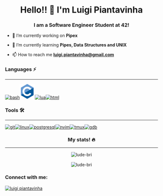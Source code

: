 <h1 align="center">Hello!! 👋 I'm Luigi Piantavinha</h1>
<h3 align="center">I am a Software Engineer Student at 42!</h3>

- 🔭 I’m currently working on **Pipex**

- 🌱 I’m currently learning **Pipes, Data Structures and UNIX**

- 📫 How to reach me **luigi.piantavinha@gmail.com**

<h3 align="left">Languages ⚡ </h3>
<hr>
<p align="left"> <a href="https://www.gnu.org/software/bash/" ><img src="https://bashlogo.com/img/symbol/png/full_colored_light.png" alt="bash" width="50" height="50"/></a><a href="https://www.cprogramming.com/" target="_blank" rel="noreferrer"><img src="https://raw.githubusercontent.com/devicons/devicon/master/icons/c/c-original.svg" alt="c" width="50" height="50"/></a><a href="https://www.lua.org/home.html" target="_blank" rel="noreferrer"><img src="https://upload.wikimedia.org/wikipedia/commons/c/cf/Lua-Logo.svg" alt="lua" width="50" height="50"/></a><a href="https://html.com/" target="_blank" rel="noreferrer"><img src="https://cdn-icons-png.flaticon.com/512/732/732212.png" alt="html" width="50" height="50"/></a> </p>

<h3 align="left">Tools 🛠 </h3>
<hr>
<p align="left"> <a href="https://git-scm.com/" target="_blank" rel="noreferrer"><img src="https://www.vectorlogo.zone/logos/git-scm/git-scm-icon.svg" alt="git" width="50" height="50"/></a><a href="https://www.linux.org/" target="_blank" rel="noreferrer"><img src="https://icons.iconarchive.com/icons/dakirby309/simply-styled/256/OS-Linux-icon.png" alt="linux" width="50" height="50"/></a><a href="https://www.postgresql.org" target="_blank" rel="noreferrer"><img src="https://upload.wikimedia.org/wikipedia/commons/2/29/Postgresql_elephant.svg" alt="postgresql" width="50" height="50"/></a><a href="https://neovim.io/"><img src="https://icons.iconarchive.com/icons/papirus-team/papirus-apps/256/nvim-icon.png" alt="nvim" width="50" height="50"/></a><a href="https://github.com/tmux/tmux/wiki"><img src="https://cdn.worldvectorlogo.com/logos/tmux.svg" alt="tmux" width="50" height="50"/><a href="https://www.sourceware.org/gdb/"><img src="https://upload.wikimedia.org/wikipedia/commons/8/83/The_GNU_logo.png" alt="gdb" width="50" height="50"/> </a> </p>

<h3 align="center"> My stats! 🔥 </h3>
<hr>
<p align="center"> <img src="https://github-readme-stats.vercel.app/api?username=lude-bri&show_icons=true&locale=en&theme=dark" alt="lude-bri" /> </p>
<p align="center"> <img align="center" src="https://github-readme-stats.vercel.app/api/top-langs?username=lude-bri&show_icons=true&locale=en&theme=dark&layout=compact" alt="lude-bri" /> </p>

<h3 align="left">Connect with me:</h3>
<p align="left">
<a href="https://linkedin.com/in/luigi piantavinha" target="blank"><img align="center" src="https://raw.githubusercontent.com/rahuldkjain/github-profile-readme-generator/master/src/images/icons/Social/linked-in-alt.svg" alt="luigi piantavinha" height="30" width="40" /></a> 
</p>
